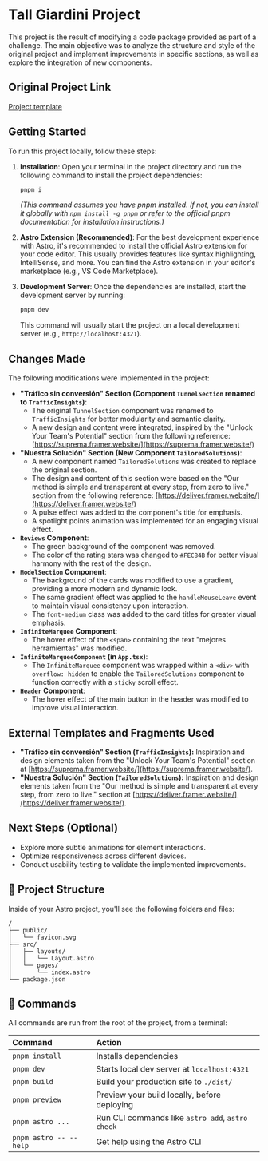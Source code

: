 # Tall Giardini Project

This project is the result of modifying a code package provided as part of a challenge. The main objective was to analyze the structure and style of the original project and implement improvements in specific sections, as well as explore the integration of new components.

## Original Project Link

[Project template](https://we.tl/t-s8CbzuLi4Z)

## Getting Started

To run this project locally, follow these steps:

1.  **Installation**: Open your terminal in the project directory and run the following command to install the project dependencies:
    ```bash
    pnpm i
    ```
    _(This command assumes you have pnpm installed. If not, you can install it globally with `npm install -g pnpm` or refer to the official pnpm documentation for installation instructions.)_

2.  **Astro Extension (Recommended)**: For the best development experience with Astro, it's recommended to install the official Astro extension for your code editor. This usually provides features like syntax highlighting, IntelliSense, and more. You can find the Astro extension in your editor's marketplace (e.g., VS Code Marketplace).

3.  **Development Server**: Once the dependencies are installed, start the development server by running:
    ```bash
    pnpm dev
    ```
    This command will usually start the project on a local development server (e.g., `http://localhost:4321`).

## Changes Made

The following modifications were implemented in the project:

* **"Tráfico sin conversión" Section (Component `TunnelSection` renamed to `TrafficInsights`)**:
    * The original `TunnelSection` component was renamed to `TrafficInsights` for better modularity and semantic clarity.
    * A new design and content were integrated, inspired by the "Unlock Your Team's Potential" section from the following reference: [https://suprema.framer.website/](https://suprema.framer.website/)
* **"Nuestra Solución" Section (New Component `TailoredSolutions`)**:
    * A new component named `TailoredSolutions` was created to replace the original section.
    * The design and content of this section were based on the "Our method is simple and transparent at every step, from zero to live." section from the following reference: [https://deliver.framer.website/](https://deliver.framer.website/)
    * A pulse effect was added to the component's title for emphasis.
    * A spotlight points animation was implemented for an engaging visual effect.
* **`Reviews` Component**:
    * The green background of the component was removed.
    * The color of the rating stars was changed to `#FEC84B` for better visual harmony with the rest of the design.
* **`ModelSection` Component**:
    * The background of the cards was modified to use a gradient, providing a more modern and dynamic look.
    * The same gradient effect was applied to the `handleMouseLeave` event to maintain visual consistency upon interaction.
    * The `font-medium` class was added to the card titles for greater visual emphasis.
* **`InfiniteMarquee` Component**:
    * The hover effect of the `<span>` containing the text "mejores herramientas" was modified.
* **`InfiniteMarqueeComponent` (in `App.tsx`)**:
    * The `InfiniteMarquee` component was wrapped within a `<div>` with `overflow: hidden` to enable the `TailoredSolutions` component to function correctly with a `sticky` scroll effect.
* **`Header` Component**:
    * The hover effect of the main button in the header was modified to improve visual interaction.

## External Templates and Fragments Used

* **"Tráfico sin conversión" Section (`TrafficInsights`):** Inspiration and design elements taken from the "Unlock Your Team's Potential" section at [https://suprema.framer.website/](https://suprema.framer.website/).
* **"Nuestra Solución" Section (`TailoredSolutions`):** Inspiration and design elements taken from the "Our method is simple and transparent at every step, from zero to live." section at [https://deliver.framer.website/](https://deliver.framer.website/).

## Next Steps (Optional)

* Explore more subtle animations for element interactions.
* Optimize responsiveness across different devices.
* Conduct usability testing to validate the implemented improvements.

## 🚀 Project Structure

Inside of your Astro project, you'll see the following folders and files:

```text
/
├── public/
│   └── favicon.svg
├── src/
│   ├── layouts/
│   │   └── Layout.astro
│   └── pages/
│       └── index.astro
└── package.json
```
## 🧞 Commands

All commands are run from the root of the project, from a terminal:

| Command                   | Action                                           |
| :------------------------ | :----------------------------------------------- |
| `pnpm install`             | Installs dependencies                            |
| `pnpm dev`             | Starts local dev server at `localhost:4321`      |
| `pnpm build`           | Build your production site to `./dist/`          |
| `pnpm preview`         | Preview your build locally, before deploying     |
| `pnpm astro ...`       | Run CLI commands like `astro add`, `astro check` |
| `pnpm astro -- --help` | Get help using the Astro CLI                     |